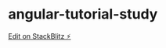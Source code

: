 # angular-tutorial-study

[Edit on StackBlitz ⚡️](https://stackblitz.com/edit/angular-tutorial-study)